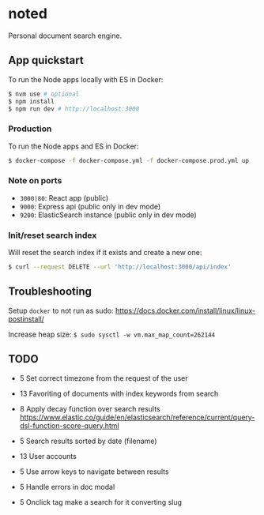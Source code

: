 # noted

Personal document search engine.

## App quickstart

To run the Node apps locally with ES in Docker:

```bash
$ nvm use # optional
$ npm install
$ npm run dev # http://localhost:3000
```

### Production

To run the Node apps and ES in Docker:

```bash
$ docker-compose -f docker-compose.yml -f docker-compose.prod.yml up
```

### Note on ports

- `3000|80`: React app (public)
- `9000`: Express api (public only in dev mode)
- `9200`: ElasticSearch instance (public only in dev mode)

### Init/reset search index

Will reset the search index if it exists and create a new one:

```bash
$ curl --request DELETE --url 'http://localhost:3000/api/index'
```

## Troubleshooting

Setup `docker` to not run as sudo: https://docs.docker.com/install/linux/linux-postinstall/

Increase heap size: `$ sudo sysctl -w vm.max_map_count=262144`

## TODO

-  5 Set correct timezone from the request of the user

- 13 Favoriting of documents with index keywords from search
-  8 Apply decay function over search results https://www.elastic.co/guide/en/elasticsearch/reference/current/query-dsl-function-score-query.html
-  5 Search results sorted by date (filename)
- 13 User accounts
-  5 Use arrow keys to navigate between results
-  5 Handle errors in doc modal
-  5 Onclick tag make a search for it converting slug
